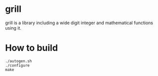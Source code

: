# grill
grill is a library including a wide digit integer and mathematical functions using it.

# How to build

    ./autogen.sh
    ./configure
    make
